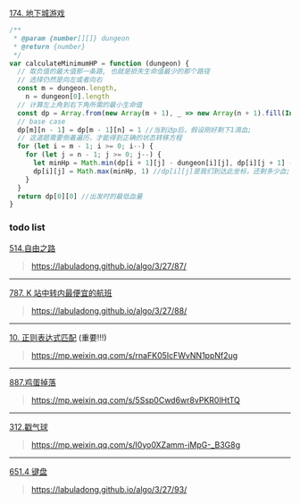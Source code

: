 [174. 地下城游戏](https://leetcode.cn/problems/dungeon-game/)

```js
/**
 * @param {number[][]} dungeon
 * @return {number}
 */
var calculateMinimumHP = function (dungeon) {
  // 取负值的最大值那一条路, 也就是损失生命值最少的那个路径
  // 选择仍然是向左或者向右
  const m = dungeon.length,
    n = dungeon[0].length
  // 计算左上角到右下角所需的最小生命值
  const dp = Array.from(new Array(m + 1), _ => new Array(n + 1).fill(Infinity))
  // base case
  dp[m][n - 1] = dp[m - 1][n] = 1 //当到达p后，假设刚好剩下1滴血;
  // 这道题需要倒着遍历，才能得到正确的状态转移方程
  for (let i = m - 1; i >= 0; i--) {
    for (let j = n - 1; j >= 0; j--) {
      let minHp = Math.min(dp[i + 1][j] - dungeon[i][j], dp[i][j + 1] - dungeon[i][j]) //因为只能向右或向下，所以求出向右或者向下时，消耗最低的那一步;
      dp[i][j] = Math.max(minHp, 1) //dp[i][j]是我们到达此坐标，还剩多少血;
    }
  }
  return dp[0][0] //出发时的最低血量
}
```

### todo list

[514.自由之路](https://leetcode.cn/problems/freedom-trail/)

> https://labuladong.github.io/algo/3/27/87/

---

[787. K 站中转内最便宜的航班](https://leetcode.cn/problems/cheapest-flights-within-k-stops/)

> https://labuladong.github.io/algo/3/27/88/

---

[10. 正则表达式匹配](https://leetcode.cn/problems/regular-expression-matching/) (重要!!!)

> https://mp.weixin.qq.com/s/rnaFK05IcFWvNN1ppNf2ug

---

[887.鸡蛋掉落](https://leetcode.cn/problems/super-egg-drop/)

> https://mp.weixin.qq.com/s/5Ssp0Cwd6wr8vPKR0lHtTQ

---

[312.戳气球](https://leetcode.cn/problems/burst-balloons/)

> https://mp.weixin.qq.com/s/I0yo0XZamm-jMpG-_B3G8g

---

[651.4 键盘](https://leetcode.cn/problems/4-keys-keyboard/)

> https://labuladong.github.io/algo/3/27/93/
